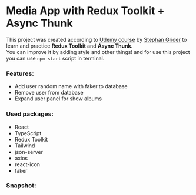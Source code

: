 # Media App with Redux Toolkit + Async Thunk

This project was created according to [Udemy course](https://www.udemy.com/course/react-redux/) by [Stephan Grider](https://github.com/StephenGrider) to learn and practice **Redux Toolkit** and **Async Thunk**.
<br/>
You can improve it by adding style and other things! and for use this project you can use `npm start` script in terminal.

### Features:

- Add user random name with faker to database
- Remove user from database
- Expand user panel for show albums

### Used packages:

- React
- TypeScript
- Redux Toolkit
- Tailwind
- json-server
- axios
- react-icon
- faker

### Snapshot:
